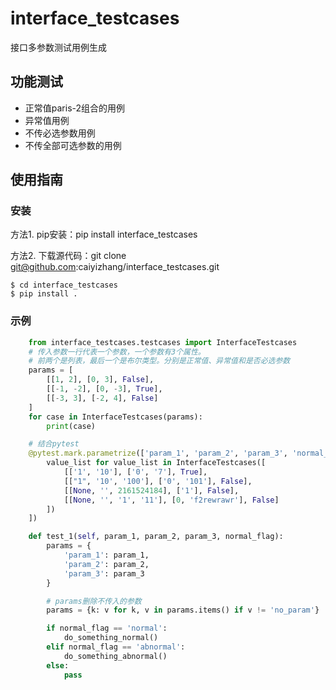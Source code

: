 # interface_testcases

接口多参数测试用例生成

## 功能测试

* 正常值paris-2组合的用例
* 异常值用例
* 不传必选参数用例
* 不传全部可选参数的用例

## 使用指南

### 安装

方法1. pip安装：pip install interface_testcases

方法2. 下载源代码：git clone git@github.com:caiyizhang/interface_testcases.git

    $ cd interface_testcases
    $ pip install .

### 示例
```python
    from interface_testcases.testcases import InterfaceTestcases
    # 传入参数一行代表一个参数，一个参数有3个属性。
    # 前两个是列表，最后一个是布尔类型。分别是正常值、异常值和是否必选参数
    params = [
        [[1, 2], [0, 3], False],
        [[-1, -2], [0, -3], True],
        [[-3, 3], [-2, 4], False]
    ]
    for case in InterfaceTestcases(params):
        print(case)

    # 结合pytest
    @pytest.mark.parametrize(['param_1', 'param_2', 'param_3', 'normal_flag'], [
        value_list for value_list in InterfaceTestcases([
            [['1', '10'], ['0', '7'], True],
            [["1", '10', '100'], ['0', '101'], False],
            [[None, '', 2161524184], ['1'], False],
            [[None, '', '1', '11'], [0, 'f2rewrawr'], False]
        ])
    ])

    def test_1(self, param_1, param_2, param_3, normal_flag):
        params = {
            'param_1': param_1,
            'param_2': param_2,
            'param_3': param_3
        }

        # params删除不传入的参数
        params = {k: v for k, v in params.items() if v != 'no_param'}

        if normal_flag == 'normal':
            do_something_normal()
        elif normal_flag == 'abnormal':
            do_something_abnormal()
        else:
            pass
```
